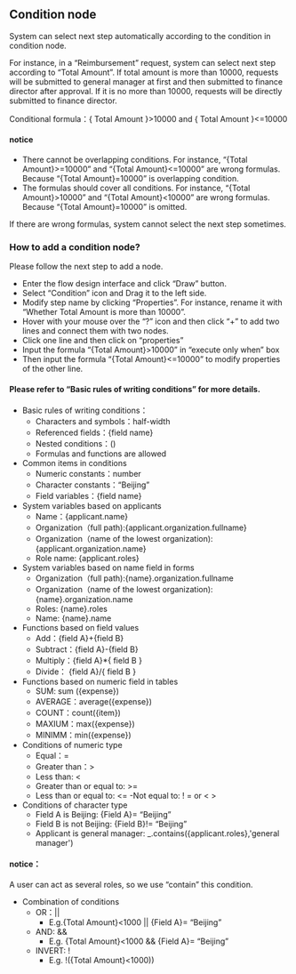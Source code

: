 ## Condition node

System can select next step automatically according to the condition in condition node.

For instance, in a “Reimbursement” request, system can select next step according to “Total Amount”. If total amount is more than 10000, requests will be submitted to general manager at first and then submitted to finance director after approval. If it is no more than 10000, requests will be directly submitted to finance director.

Conditional formula：{ Total Amount }>10000 and { Total Amount }<=10000

#### notice
- There cannot be overlapping conditions. For instance, “{Total Amount}>=10000” and “{Total Amount}<=10000” are wrong formulas. Because “{Total Amount}=10000” is overlapping condition.
- The formulas should cover all conditions. For instance, “{Total Amount}>10000” and “{Total Amount}<10000” are wrong formulas. Because “{Total Amount}=10000” is omitted.

If there are wrong formulas, system cannot select the next step sometimes.

### How to add a condition node?
Please follow the next step to add a node.
- Enter the flow design interface and click “Draw” button.
- Select “Condition” icon and Drag it to the left side.
- Modify step name by clicking “Properties”. For instance, rename it with “Whether Total Amount is more than 10000”.
- Hover with your mouse over the “?” icon and then click “+” to add two lines and connect them with two nodes.
- Click one line and then click on “properties”
- Input the formula “{Total Amount}>10000” in “execute only when” box 
- Then input the formula “{Total Amount}<=10000” to modify properties of the other line.

#### Please refer to “Basic rules of writing conditions” for more details.
- Basic rules of writing conditions：
  - Characters and symbols：half-width
  - Referenced fields：{field name}
  - Nested conditions：()
  - Formulas and functions are allowed
- Common items in conditions
  - Numeric constants：number
  - Character constants：“Beijing”
  - Field variables：{field name}
- System variables based on applicants
  - Name：{applicant.name}
  - Organization（full path):{applicant.organization.fullname}
  - Organization（name of the lowest organization): {applicant.organization.name}
  - Role name: {applicant.roles}
- System variables based on name field in forms
  - Organization（full path):{name}.organization.fullname
  - Organization（name of the lowest organization): {name}.organization.name
  - Roles: {name}.roles
  - Name: {name}.name
- Functions based on field values
  - Add：{field A}+{field B}
  - Subtract：{field A}-{field B}
  - Multiply：{field A}*{ field B }
  - Divide：  {field A}/{ field B }
- Functions based on numeric field in tables
  - SUM: sum ({expense})
  - AVERAGE：average({expense})
  - COUNT：count({item})
  - MAXIUM：max({expense})
  - MINIMM：min({expense})
- Conditions of numeric type
  - Equal：=
  - Greater than：>
  - Less than: <
  - Greater than or equal to: >=
  - Less than or equal to: <=
  -Not equal to: ! = or < >
- Conditions of character type
  - Field A is Beijing: {Field A}= “Beijing”
  - Field B is not Beijing: {Field B}!= “Beijing”
  - Applicant is general manager: _.contains({applicant.roles},'general manager')

#### notice：
A user can act as several roles, so we use “contain” this condition.

- Combination of conditions
  - OR：|| 
    - E.g.{Total Amount}<1000 || {Field A}= “Beijing”
  - AND: &&
    - E.g. {Total Amount}<1000 && {Field A}= “Beijing”
  - INVERT: !
    -  E.g. !({Total Amount}<1000))

